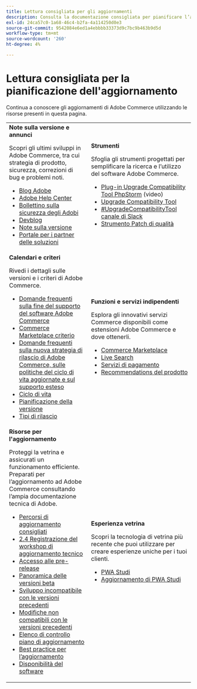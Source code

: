 ```yaml
---
title: Lettura consigliata per gli aggiornamenti
description: Consulta la documentazione consigliata per pianificare l’aggiornamento di Adobe Commerce.
exl-id: 24ca57c0-1a68-46c4-b2fa-4a114250d0e3
source-git-commit: 9542084e6ed1a4ebbbb33373d9c7bc9b463b9d5d
workflow-type: tm+mt
source-wordcount: '260'
ht-degree: 4%

---
```


# Lettura consigliata per la pianificazione dell&#39;aggiornamento

Continua a conoscere gli aggiornamenti di Adobe Commerce utilizzando le risorse presenti in questa pagina.

<table>
  <tbody>
    <tr>
      <td><strong>Note sulla versione e annunci</strong>
        <p>Scopri gli ultimi sviluppi in Adobe Commerce, tra cui strategia di prodotto, sicurezza, correzioni di bug e problemi noti.</p>
          <ul>
            <li><a href="https://blog.adobe.com/">Blog Adobe</a></li>
            <li><a href="https://experienceleague.adobe.com/docs/commerce-knowledge-base/kb/overview.html">Adobe Help Center</a></li>
            <li><a href="https://helpx.adobe.com/security/security-bulletin.html">Bollettino sulla sicurezza degli Adobi</a></li>
            <li><a href="https://community.magento.com/t5/Magento-DevBlog/bg-p/devblog">Devblog</a></li>
            <li><a href="https://experienceleague.adobe.com/docs/commerce-operations/release/notes/overview.html">Note sulla versione</a></li>
            <li><a href="https://solutionpartners.adobe.com/solution-partners.html">Portale per i partner delle soluzioni</a></li>
          </ul>
        </td>
      <td><strong>Strumenti</strong>
        <p>Sfoglia gli strumenti progettati per semplificare la ricerca e l’utilizzo del software Adobe Commerce.</p>
          <ul>
            <li><a href="https://experienceleague.adobe.com/docs/commerce-learn/tutorials/uct-phpstorm.html">Plug-in Upgrade Compatibility Tool PhpStorm</a> (video)</li>
            <li><a href="../upgrade-compatibility-tool/overview.md">Upgrade Compatibility Tool</a></li>
            <li><a href="https://magentocommeng.slack.com/archives/C019Y143U9F">#UpgradeCompatibilityTool canale di Slack</a></li>
            <li><a href="../../tools/quality-patches-tool/usage.md">Strumento Patch di qualità</a></li>
          </ul>
      </td>
    </tr>
    <tr>
      <td><strong>Calendari e criteri</strong>
        <p>Rivedi i dettagli sulle versioni e i criteri di Adobe Commerce.</p>
          <ul>
            <li><a href="https://experienceleague.adobe.com/docs/commerce-knowledge-base/kb/faq/adobe-commerce-eos-policy-faq.html">Domande frequenti sulla fine del supporto del software Adobe Commerce</a></li>
            <li><a href="https://developer.adobe.com/commerce/marketplace/guides/sellers/compatibility/requirements/">Commerce Marketplace criterio</a></li>
            <li><a href="https://experienceleague.adobe.com/docs/commerce-knowledge-base/kb/faq/adobe-commerce-release-strategy-lifecycle-policy.html">Domande frequenti sulla nuova strategia di rilascio di Adobe Commerce, sulle politiche del ciclo di vita aggiornate e sul supporto esteso</a></li>
            <li><a href="https://www.adobe.com/content/dam/cc/en/legal/terms/enterprise/pdfs/Adobe-Commerce-Software-Lifecycle-Policy.pdf">Ciclo di vita</a></li>
            <li><a href="../../release/schedule.md">Pianificazione della versione</a></li>
            <li><a href="../../release/versioning-policy.md">Tipi di rilascio</a></li>
          </ul>
        </td>
      <td><strong>Funzioni e servizi indipendenti</strong>
        <p>Esplora gli innovativi servizi Commerce disponibili come estensioni Adobe Commerce e dove ottenerli.</p>
          <ul>
            <li><a href="https://marketplace.magento.com/">Commerce Marketplace</a></li>
            <li><a href="https://marketplace.magento.com/magento-live-search.html">Live Search</a></li>
            <li><a href="https://marketplace.magento.com/magento-payment-services.html">Servizi di pagamento</a></li>
            <li><a href="https://marketplace.magento.com/magento-product-recommendations.html">Recommendations del prodotto</a></li>
          </ul>
      </td>
    </tr>
    <tr>
      <td><strong>Risorse per l'aggiornamento</strong>
        <p>Proteggi la vetrina e assicurati un funzionamento efficiente. Preparati per l’aggiornamento ad Adobe Commerce consultando l’ampia documentazione tecnica di Adobe.</p>
          <ul>
            <li><a href="recommended-upgrade-paths.md">Percorsi di aggiornamento consigliati</a></li>
            <li><a href="https://experienceleague.adobe.com/docs/commerce-learn/tutorials/upgrade-workshop.html?lang=en">2.4 Registrazione del workshop di aggiornamento tecnico</a></li>
            <li><a href="https://experienceleague.adobe.com/docs/commerce-knowledge-base/kb/troubleshooting/miscellaneous/cannot-access-the-latest-magento-commerce-pre-release.html">Accesso alle pre-release</a></li>
            <li><a href="../../release/beta.md">Panoramica delle versioni beta</a></li>
            <li><a href="https://developer.adobe.com/commerce/contributor/guides/code-contributions/backward-compatibility-policy/">Sviluppo incompatibile con le versioni precedenti</a></li>
            <li><a href="https://developer.adobe.com/commerce/php/development/backward-incompatible-changes/highlights/">Modifiche non compatibili con le versioni precedenti</a></li>
            <li><a href="../../implementation-playbook/best-practices/maintenance/upgrade-checklist.md">Elenco di controllo piano di aggiornamento</a></li>
            <li><a href="../prepare/best-practices.md">Best practice per l’aggiornamento</a></li>
            <li><a href="../../release/product-availability.md">Disponibilità del software</a></li>
          </ul>
      </td>
      <td><strong>Esperienza vetrina</strong>
        <p>Scopri la tecnologia di vetrina più recente che puoi utilizzare per creare esperienze uniche per i tuoi clienti.</p>
          <ul>
            <li><a href="https://developer.adobe.com/commerce/pwa-studio/">PWA Studi</a></li>
            <li><a href="https://developer.adobe.com/commerce/pwa-studio/guides/upgrading-versions">Aggiornamento di PWA Studi</a></li>
          </ul>
      </td>
    </tr>
  </tbody>
</table>
